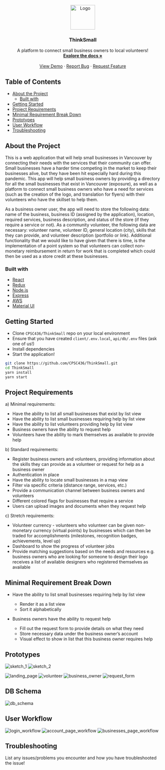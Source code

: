<p align="center">
  <a href="https://github.com/othneildrew/Best-README-Template">
    <img src="screenshots/logo.png" alt="Logo" width="80" height="80">
  </a>

  <h3 align="center">ThinkSmall</h3>

  <p align="center">
    A platform to connect small business owners to local volunteers!
    <br />
    <a href="https://github.com/CPSC436/ThinkSmall"><strong>Explore the docs »</strong></a>
    <br />
    <br />
    <a href="https://github.com/CPSC436/ThinkSmall">View Demo</a>
    ·
    <a href="https://github.com/CPSC436/ThinkSmall/issues">Report Bug</a>
    ·
    <a href="https://github.com/CPSC436/ThinkSmall/issues">Request Feature</a>
  </p>
</p>

## Table of Contents

* [About the Project](#about-the-project)
  * [Built with](#built-with)
* [Getting Started](#getting-started)
* [Project Requirements](#project-requirements)
* [Minimal Requirement Break Down](#minimal-requirement-break-down)
* [Prototypes](#prototypes)
* [User Workflow](#user-workflow)
* [Troubleshooting](#troubleshooting)

## About the Project

This is a web application that will help small businesses in Vancouver by connecting their needs with the services that their community can offer. Small businesses have a harder time competing in the market to keep their businesses alive, but they have been hit especially hard during this pandemic. This app will help small business owners by providing a directory for all the small businesses that exist in Vancouver (exposure), as well as a platform to connect small business owners who have a need for services (such as the creation of the logo, and translation for flyers) with their volunteers who have the skillset to help them.

As a business owner user, the app will need to store the following data: name of the business, business ID (assigned by the application), location, required services, business description, and status of the store (if they require a service or not). As a community volunteer, the following data are necessary: volunteer name, volunteer ID, general location (city), skills that they can provide, and volunteer description (portfolio or link). Additional functionality that we would like to have given that there is time, is the implementation of a point system so that volunteers can collect non-monetary reimbursement in return for work that is completed which could then be used as a store credit at these businesses.

### Built with
* [React](https://reactjs.org/)
* [Redux](https://redux.js.org/)
* [Node.js](https://nodejs.org/)
* [Express](https://expressjs.com/)
* [AWS](https://aws.amazon.com/)
* [Material UI](https://material-ui.com/)

## Getting Started

* Clone `CPSC436/ThinkSmall` repo on your local environment
* Ensure that you have created `client/.env.local`, `api/db/.env` files (ask one of us!)
* Install dependencies
* Start the application!

```bash
git clone https://github.com/CPSC436/ThinkSmall.git
cd ThinkSmall
yarn install
yarn start
```

## Project Requirements

a) Minimal requirements:

- Have the ability to list all small businesses that exist by list view 
- Have the ability to list small businesses requiring help by list view 
- Have the ability to list volunteers providing help by list view 
- Business owners have the ability to request help
- Volunteers have the ability to mark themselves as available to provide help
 
b) Standard requirements:

- Register business owners and volunteers, providing information about the skills they can provide as a volunteer or request for help as a business owner
- Authentication in place
- Have the ability to locate small businesses in a map view
- Filter via specific criteria (distance range, services, etc.)
- Provide a communication channel between business owners and volunteers
- Different colored flags for businesses that require a service
- Users can upload images and documents when they request help

c) Stretch requirements:

- Volunteer currency - volunteers who volunteer can be given non-monetary currency (virtual points) by businesses which can then be traded for accomplishments (milestones, recognition badges, achievements, level up)
- Dashboard to show the progress of volunteer jobs 
- Provide matching suggestions based on the needs and resources e.g. business owners who are looking for someone to design their logo receives a list of available designers who registered themselves as available

## Minimal Requirement Break Down

- Have the ability to list small businesses requiring help by list view 
	- Render it as a list view
  - Sort it alphabetically
  
- Business owners have the ability to request help
	- Fill out the request form to provide details on what they need
  - Store necessary data under the business owner’s account
  - Visual effect to show in list that this business owner requires help
  
## Prototypes

![sketch_1]
![sketch_2]

![landing_page]
![volunteer]
![business_owner]
![request_form]

## DB Schema

![db_schema]

## User Workflow

![login_workflow]
![account_page_workflow]
![businesses_page_workflow]

## Troubleshooting
List any issues/problems you encounter and how you have troubleshooted the issue!

[landing_page]: screenshots/landing_page.png
[volunteer]: screenshots/ui_for_volunteer__list_view.png
[business_owner]: screenshots/ui_for_business_owner__list_view.png
[request_form]: screenshots/request_form.png
[sketch_1]: screenshots/sketch_1.jpg
[sketch_2]: screenshots/sketch_2.jpg
[db_schema]: screenshots/db_schema.png
[login_workflow]: screenshots/login_workflow.png
[account_page_workflow]: screenshots/account_page_workflow.png
[businesses_page_workflow]: screenshots/businesses_page_workflow.png



